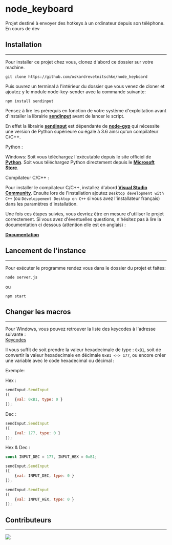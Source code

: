 # node_keyboard

Projet destiné à envoyer des hotkeys à un ordinateur depuis son téléphone.  
En cours de dev

## Installation

------

Pour installer ce projet chez vous, clonez d'abord ce dossier sur votre machine.

```console
git clone https://github.com/oskardrevetnitschke/node_keyboard
```

Puis ouvrez un terminal à l'intérieur du dossier que vous venez de cloner et ajoutez y le module node-key-sender avec la commande suivante:

```console
npm install sendinput
```

Pensez à lire les prérequis en fonction de votre système d'exploitation avant d'installer la librairie [**sendinput**](https://www.npmjs.com/package/sendinput) avant de lancer le script.  
  
En effet la librairie [**sendinput**](https://www.npmjs.com/package/sendinput) est dépendante de [**node-gyp**](https://www.npmjs.com/package/node-gyp) qui nécessite une version de Python supérieure ou égale à 3.6 ainsi qu'un compilateur C/C++.  
  
Python :  

Windows: Soit vous téléchargez l'exécutable depuis le site officiel de [**Python**](https://www.python.org/downloads/). Soit vous téléchargez Python directement depuis le [**Microsoft Store**]().

Compilateur C/C++ :  

Pour installer le compilateur C/C++, installez d'abord [**Visual Studio Community**](https://visualstudio.microsoft.com/fr/). Ensuite lors de l'installation ajoutez `Desktop development with C++` (ou `Développement Desktop en C++` si vous avez l'installateur français) dans les paramètres d'installation.  

Une fois ces étapes suivies, vous devriez être en mesure d'utiliser le projet correctement. Si vous avez d'éventuelles questions, n'hésitez pas à lire la documentation ci dessous (attention elle est en anglais) :
     
[**Documentation**](https://www.npmjs.com/package/node-gyp#on-windows) 

## Lancement de l'instance

---

Pour exécuter le programme rendez vous dans le dossier du projet et faites:

```console
node server.js
```

ou 

```console
npm start
```

## Changer les macros

---

Pour Windows, vous pouvez retrouver la liste des keycodes à l'adresse suivante :  
[Keycodes](https://docs.microsoft.com/en-us/windows/win32/inputdev/virtual-key-codes)  

Il vous suffit de soit prendre la valeur hexadecimale de type : `0xB1`, soit de convertir la valeur hexadecimale en décimale `0xB1 <-> 177`, ou encore créer une variable avec le code hexadecimal ou décimal :  

Exemple:  

Hex :
```javascript
sendInput.SendInput
([
    {val: 0xB1, type: 0 }
]);
```
Dec :
```javascript
sendInput.SendInput
([
    {val: 177, type: 0 }
]);
```
Hex & Dec :
```javascript
const INPUT_DEC = 177, INPUT_HEX = 0xB1;

sendInput.SendInput
([
    {val: INPUT_DEC, type: 0 }
]);

sendInput.SendInput
([
    {val: INPUT_HEX, type: 0 }
]);
```

## Contributeurs

---
[![](https://contrib.rocks/image?repo=oskardrevetnitschke/node_keyboard)](https://github.com/oskardrevetnitschke/node_keyboard/graphs/contributors)
